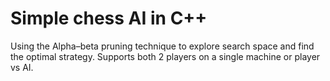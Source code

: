 # Simple chess AI in C++
Using the Alpha–beta pruning technique to explore search space and find the optimal strategy. Supports both 2 players on a single machine or player vs AI. 

